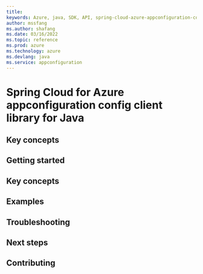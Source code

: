 ```yaml
---
title: 
keywords: Azure, java, SDK, API, spring-cloud-azure-appconfiguration-config, appconfiguration
author: mssfang
ms.author: shafang
ms.date: 03/16/2022
ms.topic: reference
ms.prod: azure
ms.technology: azure
ms.devlang: java
ms.service: appconfiguration
---
```

# Spring Cloud for Azure appconfiguration config client library for Java

## Key concepts
## Getting started
## Key concepts
## Examples
## Troubleshooting
## Next steps
## Contributing

